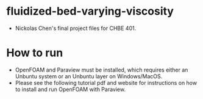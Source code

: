 # fluidized-bed-varying-viscosity
- Nickolas Chen's final project files for CHBE 401.

# How to run
- OpenFOAM and Paraview must be installed, which requires either an Unbuntu system or an Unbuntu layer on Windows/MacOS.
- Please see the following tutorial pdf and website for instructions on how to install and run OpenFOAM with Paraview.
